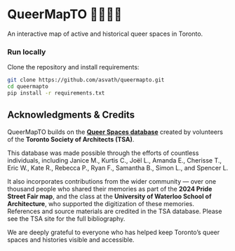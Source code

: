 # QueerMapTO 🏳️‍🌈🇨🇦
An interactive map of active and historical queer spaces in Toronto.

### Run locally
Clone the repository and install requirements:
```bash
git clone https://github.com/asvath/queermapto.git
cd queermapto
pip install -r requirements.txt
```

## Acknowledgments & Credits

QueerMapTO builds on the [**Queer Spaces database**](https://torontosocietyofarchitects.ca/toronto-queer-spaces/) created by volunteers of the **Toronto Society of Architects (TSA)**.  

This database was made possible through the efforts of countless individuals, including Janice M., Kurtis C., Joël L., Amanda E., Cherisse T., Eric W., Kate R., Rebecca P., Ryan F., Samantha B., Simon L., and Spencer L.  

It also incorporates contributions from the wider community — over one thousand people who shared their memories as part of the **2024 Pride Street Fair map**,  and the class at the **University of Waterloo School of Architecture**, who supported the digitization of these memories.
References and source materials are credited in the TSA database. Please see the TSA site for the full bibliography.

We are deeply grateful to everyone who has helped keep Toronto’s queer spaces and histories visible and accessible.